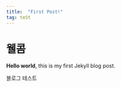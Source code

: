 ```yaml
---
title:  "First Post!"
tag: teSt
---
```


# 웰콤

**Hello world**, this is my first Jekyll blog post.

블로그 테스트
